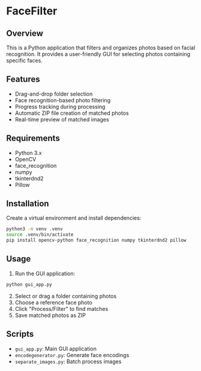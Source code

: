 # FaceFilter



## Overview
This is a Python application that filters and organizes photos based on facial recognition. It provides a user-friendly GUI for selecting photos containing specific faces.

## Features
- Drag-and-drop folder selection
- Face recognition-based photo filtering
- Progress tracking during processing
- Automatic ZIP file creation of matched photos
- Real-time preview of matched images

## Requirements
- Python 3.x
- OpenCV
- face_recognition
- numpy
- tkinterdnd2
- Pillow

## Installation
Create a virtual environment and install dependencies:
```bash
python3 -m venv .venv
source .venv/bin/activate
pip install opencv-python face_recognition numpy tkinterdnd2 pillow
```

## Usage
1. Run the GUI application:
```bash
python gui_app.py
```
2. Select or drag a folder containing photos
3. Choose a reference face photo
4. Click "Process/Filter" to find matches
5. Save matched photos as ZIP

## Scripts
- `gui_app.py`: Main GUI application
- `encodegenerator.py`: Generate face encodings
- `separate_images.py`: Batch process images